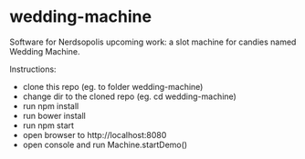 wedding-machine
===============

Software for Nerdsopolis upcoming work: a slot machine for candies named Wedding Machine.

Instructions:
- clone this repo (eg. to folder wedding-machine)
- change dir to the cloned repo (eg. cd wedding-machine)
- run npm install
- run bower install
- run npm start
- open browser to http://localhost:8080
- open console and run Machine.startDemo()

